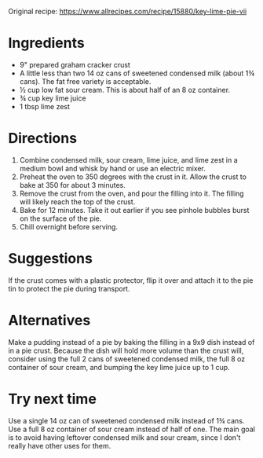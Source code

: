 Original recipe: https://www.allrecipes.com/recipe/15880/key-lime-pie-vii

# Ingredients

- 9" prepared graham cracker crust
- A little less than two 14 oz cans of sweetened condensed milk (about 1¾ cans). The fat free variety is acceptable.
- ½ cup low fat sour cream. This is about half of an 8 oz container.
- ¾ cup key lime juice
- 1 tbsp lime zest

# Directions

1. Combine condensed milk, sour cream, lime juice, and lime zest in a medium bowl and whisk by hand or use an electric mixer.
1. Preheat the oven to 350 degrees with the crust in it. Allow the crust to bake at 350 for about 3 minutes.
1. Remove the crust from the oven, and pour the filling into it. The filling will likely reach the top of the crust.
1. Bake for 12 minutes. Take it out earlier if you see pinhole bubbles burst on the surface of the pie.
1. Chill overnight before serving.

# Suggestions

If the crust comes with a plastic protector, flip it over and attach it to the pie tin to protect the pie during transport.

# Alternatives

Make a pudding instead of a pie by baking the filling in a 9x9 dish instead of in a pie crust. Because the dish will hold more volume than the crust will, consider using the full 2 cans of sweetened condensed milk, the full 8 oz container of sour cream, and bumping the key lime juice up to 1 cup.

# Try next time

Use a single 14 oz can of sweetened condensed milk instead of 1¾ cans. Use a full 8 oz container of sour cream instead of half of one. The main goal is to avoid having leftover condensed milk and sour cream, since I don't really have other uses for them.
